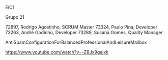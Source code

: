 EIC1

Grupo 21

72897, Rodrigo Agostinho, SCRUM Master
73324, Paulo Pina, Developer
73263, André Godinho, Developer
73289, Susana Gomes, Quality Manager

AntiSpamConfigurationForBalancedProfessionalAndLeisureMailbox

https://www.youtube.com/watch?v=-Z8Jx9gejxk
